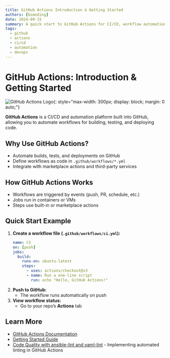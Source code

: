 ```yaml
---
title: GitHub Actions Introduction & Getting Started
authors: [bsmeding]
date: 2024-09-15
summary: A quick start to GitHub Actions for CI/CD, workflow automation, and integrating with the GitHub ecosystem.
tags:
  - github
  - actions
  - ci/cd
  - automation
  - devops
---
```


# GitHub Actions: Introduction & Getting Started

![GitHub Actions Logo](https://github.githubassets.com/images/modules/actions/logo.png){: style="max-width: 300px; display: block; margin: 0 auto;"}

**GitHub Actions** is a CI/CD and automation platform built into GitHub, allowing you to automate workflows for building, testing, and deploying code.
<!-- more -->

## Why Use GitHub Actions?
- Automate builds, tests, and deployments on GitHub
- Define workflows as code in `.github/workflows/*.yml`
- Integrate with marketplace actions and third-party services

## How GitHub Actions Works
- Workflows are triggered by events (push, PR, schedule, etc.)
- Jobs run in containers or VMs
- Steps use built-in or marketplace actions

## Quick Start Example
1. **Create a workflow file (`.github/workflows/ci.yml`):**
   ```yaml
   name: CI
   on: [push]
   jobs:
     build:
       runs-on: ubuntu-latest
       steps:
         - uses: actions/checkout@v3
         - name: Run a one-line script
           run: echo "Hello, GitHub Actions!"
   ```
2. **Push to GitHub:**
   - The workflow runs automatically on push
3. **View workflow status:**
   - Go to your repo’s **Actions** tab

## Learn More
- [GitHub Actions Documentation](https://docs.github.com/en/actions)
- [Getting Started Guide](https://docs.github.com/en/actions/quickstart)
- [Code Quality with ansible-lint and yaml-lint](/blog/posts/2024/2024-09-12-ansible-lint-yaml-lint-ci-cd.md) - Implementing automated linting in GitHub Actions 